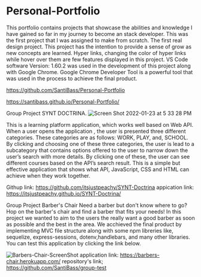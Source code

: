 # Personal-Portfolio
 This portfolio contains projects that showcase the abilities and knowledge I have gained so far in my journey
 to become an stack developer. This was the first project that I was assigned to make from scratch. The first
 real design project.
This project has the intention to provide a sense of grow as new concepts are learned. Hyper links, changing the color of 
hyper links while hover over them are few features displayed in this project. VS Code software Version: 1.60.2 was used in the development of this
project along with Google Chrome. Google Chrome Developer Tool is a powerful tool that was used in the process to 
achieve the final product.


https://github.com/SantiBass/Personal-Portfolio

https://santibass.github.io/Personal-Portfolio/


Group Project SYNT DOCTRINA.
![Screen Shot 2022-01-23 at 5 33 28 PM](https://user-images.githubusercontent.com/90415841/150708278-0a96fd73-685e-4862-92aa-13240b73be4c.png)

This is a learning platform application, which works well based on Web API. When a user opens the application , the user is presented three different categories. These categories are as follows: WORK, PLAY, and, SCHOOL. By clicking and choosing one of these three categories, the user is lead to a subcategory that contains options offered to the user to narrow down the user’s search with more details. By clicking one of these, the user can see different courses based on the API’s search result. This is a simple but effective application that shows what API, JavaScript, CSS and HTML can achieve when they work together.

Githup link: https://github.com/itsjustpeachy/SYNT-Doctrina
appication link: https://itsjustpeachy.github.io/SYNT-Doctrina/

Group Project Barber's Chair
Need a barber but don't know where to go? Hop on the barber's chair and find a barber that fits your needs! In this project we wanted to aim to the users the really want a good barber as soon as possible and the best in the area. We acchieved the final product by implementing MVC file structure along with some npm libreries like, sequelize, express-sessions, dotenv,handlebars, and many other libraries. You can test this application by clicking the link below.


![Barbers-Chair-ScreenShot](https://user-images.githubusercontent.com/90415841/150707999-f0dd2379-3bf1-48e4-9b12-051e55df2c53.png)
application link: https://barbers-chair.herokuapp.com/
repository's link; https://github.com/SantiBass/group-test
